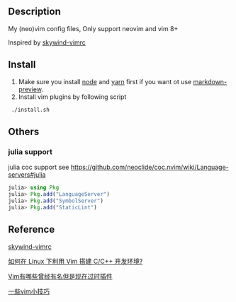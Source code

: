 ## Description

My (neo)vim config files, Only support neovim and vim 8+

Inspired by [skywind-vimrc](https://github.com/skywind3000/vim)

## Install

1. Make sure you install [node](https://nodejs.org/en/) and [yarn](https://github.com/yarnpkg/yarn) first if you want ot use [markdown-preview](https://github.com/iamcco/markdown-preview.nvim).
2. Install vim plugins by following script
```sh
 ./install.sh
```

## Others

### julia support
julia coc support see <https://github.com/neoclide/coc.nvim/wiki/Language-servers#julia>

```julia
julia> using Pkg
julia> Pkg.add("LanguageServer")
julia> Pkg.add("SymbolServer")
julia> Pkg.add("StaticLint")
```

## Reference

[skywind-vimrc](https://github.com/skywind3000/vim)

[如何在 Linux 下利用 Vim 搭建 C/C++ 开发环境?](https://www.zhihu.com/question/47691414)

[Vim有哪些曾经有名但是现在过时插件](https://www.zhihu.com/question/31934850)

[一些vim小技巧](http://senzhangai.github.io/tools/vim-tips)
